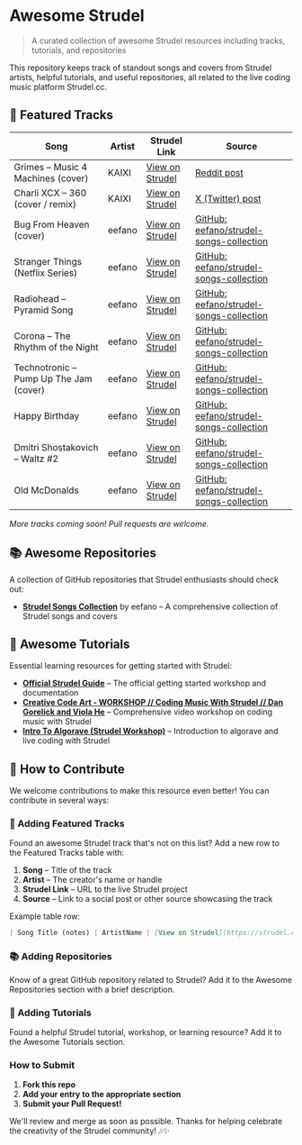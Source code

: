# Awesome Strudel

> A curated collection of awesome Strudel resources including tracks, tutorials, and repositories

This repository keeps track of standout songs and covers from Strudel artists, helpful tutorials, and useful repositories, all related to the live coding music platform Strudel.cc.

## 🎵 Featured Tracks

| Song                                        | Artist   | Strudel Link                                           | Source                                                                                   |
|---------------------------------------------|----------|--------------------------------------------------------|------------------------------------------------------------------------------------------|
| Grimes – Music 4 Machines (cover)           | KAIXI    | [View on Strudel](https://strudel.cc/?sOc7cVTqJHUU)     | [Reddit post](https://www.reddit.com/r/Grimes/comments/1cqhk68/i_made_a_cover_of_grimes_music_4_machines_with/) |
| Charli XCX – 360 (cover / remix)            | KAIXI    | [View on Strudel](https://strudel.cc/?2ErYTSUotoaQ)     | [X (Twitter) post](https://x.com/xxkaixi/status/1926482951174234429)                      |
| Bug From Heaven (cover)                     | eefano   | [View on Strudel](https://strudel.cc/?I6tz-5JrPnC9)     | [GitHub: eefano/strudel-songs-collection](https://github.com/eefano/strudel-songs-collection/blob/main/bugfromheaven.js) |
| Stranger Things (Netflix Series)            | eefano   | [View on Strudel](https://strudel.cc/?jq8RmPcjADF9)     | [GitHub: eefano/strudel-songs-collection](https://github.com/eefano/strudel-songs-collection) |
| Radiohead – Pyramid Song                    | eefano   | [View on Strudel](https://strudel.cc/?MeMCjUtlCAoK)     | [GitHub: eefano/strudel-songs-collection](https://github.com/eefano/strudel-songs-collection) |
| Corona – The Rhythm of the Night            | eefano   | [View on Strudel](https://strudel.cc/?ReHB6EHNb81b)     | [GitHub: eefano/strudel-songs-collection](https://github.com/eefano/strudel-songs-collection) |
| Technotronic – Pump Up The Jam (cover)      | eefano   | [View on Strudel](https://strudel.cc/?UAVGnDf_1EV1)     | [GitHub: eefano/strudel-songs-collection](https://github.com/eefano/strudel-songs-collection) |
| Happy Birthday                              | eefano   | [View on Strudel](https://strudel.cc/?DLqP6rcF6lZc)     | [GitHub: eefano/strudel-songs-collection](https://github.com/eefano/strudel-songs-collection) |
| Dmitri Shostakovich – Waltz #2              | eefano   | [View on Strudel](https://strudel.cc/?o2VwC4Jq66XI)     | [GitHub: eefano/strudel-songs-collection](https://github.com/eefano/strudel-songs-collection) |
| Old McDonalds                               | eefano   | [View on Strudel](https://strudel.cc/?rDUAQ7v1lODK)     | [GitHub: eefano/strudel-songs-collection](https://github.com/eefano/strudel-songs-collection) |

*More tracks coming soon! Pull requests are welcome.*

## 📚 Awesome Repositories

A collection of GitHub repositories that Strudel enthusiasts should check out:

- **[Strudel Songs Collection](https://github.com/eefano/strudel-songs-collection)** by eefano – A comprehensive collection of Strudel songs and covers

## 📖 Awesome Tutorials

Essential learning resources for getting started with Strudel:

- **[Official Strudel Guide](https://strudel.cc/workshop/getting-started/)** – The official getting started workshop and documentation
- **[Creative Code Art - WORKSHOP // Coding Music With Strudel // Dan Gorelick and Viola He](https://www.youtube.com/watch?v=oqyAJ4WeKoU&ab_channel=CreativeCodeArt)** – Comprehensive video workshop on coding music with Strudel
- **[Intro To Algorave (Strudel Workshop)](https://glfmn.io/presentations/algorave/)** – Introduction to algorave and live coding with Strudel

## 🚀 How to Contribute

We welcome contributions to make this resource even better! You can contribute in several ways:

### 🎵 Adding Featured Tracks

Found an awesome Strudel track that's not on this list? Add a new row to the Featured Tracks table with:

1. **Song** – Title of the track
2. **Artist** – The creator's name or handle  
3. **Strudel Link** – URL to the live Strudel project  
4. **Source** – Link to a social post or other source showcasing the track  

Example table row:
```markdown
| Song Title (notes) | ArtistName | [View on Strudel](https://strudel.cc/?yourLinkHere) | [Source](https://link.to/your/source) |
```

### 📚 Adding Repositories

Know of a great GitHub repository related to Strudel? Add it to the Awesome Repositories section with a brief description.

### 📖 Adding Tutorials

Found a helpful Strudel tutorial, workshop, or learning resource? Add it to the Awesome Tutorials section.

### How to Submit

1. **Fork this repo**
2. **Add your entry to the appropriate section**
3. **Submit your Pull Request!**

We'll review and merge as soon as possible. Thanks for helping celebrate the creativity of the Strudel community! 🎶✨
